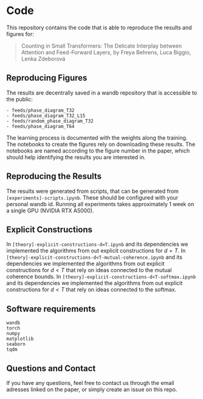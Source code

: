 # Code

This repository contains the code that is able to reproduce the results and figures for: 

> Counting in Small Transformers: The Delicate Interplay between Attention and Feed-Forward Layers, 
> by Freya Behrens, Luca Biggio, Lenka Zdeborová

## Reproducing Figures

The results are decentrally saved in a wandb repository that is accessible to the public:
```
- feeds/phase_diagram_T32
- feeds/phase_diagram_T32_L15
- feeds/random_phase_diagram_T32
- feeds/phase_diagram_T64
```
The learning process is documented with the weights along the training.
The notebooks to create the figures rely on downloading these results.
The notebooks are named according to the figure number in the paper, which should help identifying the results you are interested in.

## Reproducing the Results

The results were generated from scripts, that can be generated from ```[experiments]-scripts.ipynb```.
These should be configured with your personal wandb id. 
Running all experiments takes approximately 1 week on a single GPU (NVIDIA RTX A5000).

## Explicit Constructions

In ```[theory]-explicit-constructions-d=T.ipynb``` and its dependencies we implemented the algorithms from out explicit constructions for $d=T$.
In ```[theory]-explicit-constructions-d<T-mutual-coherence.ipynb``` and its dependencies we implemented the algorithms from out explicit constructions for $d<T$ that rely on ideas connected to the mutual coherence bounds.
In ```[theory]-explicit-constructions-d<T-softmax.ipynb``` and its dependencies we implemented the algorithms from out explicit constructions for $d<T$ that rely on ideas connected to the softmax.

## Software requirements

```
wandb
torch
numpy
matplotlib
seaborn
tqdm
```

## Questions and Contact

If you have any questions, feel free to contact us through the email adresses linked on the paper, or simply create an issue on this repo.